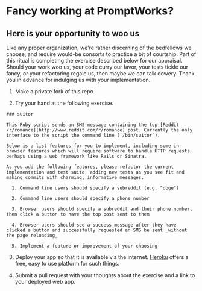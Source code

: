 # Fancy working at PromptWorks? 

## Here is your opportunity to woo us

Like any proper organization, we're rather discerning of the bedfellows we choose, and require would-be consorts to practice a bit of courtship. Part of this ritual is completing the exercise described below for our appraisal. Should your work woo us, your code curry our favor, your tests tickle our fancy, or your refactoring regale us, then maybe we can talk dowery. Thank you in advance for indulging us with your implementation.

  1. Make a private fork of this repo

  2. Try your hand at the following exercise.

    ### suitor

    This Ruby script sends an SMS message containing the top [Reddit /r/romance](http://www.reddit.com/r/romance) post. Currently the only interface to the script the command line (`/bin/suitor`).
    
    Below is a list features for you to implement, including some in-browser features which will require software to handle HTTP requests perhaps using a web framework like Rails or Sinatra.

    As you add the following features, please refactor the current implementation and test suite, adding new tests as you see fit and making commits with charming, informative messages.

      1. Command line users should specify a subreddit (e.g. "doge")

      2. Command line users should specify a phone number

      3. Browser users should specify a subreddit and their phone number, then click a button to have the top post sent to them

      4. Browser users should see a success message after they have clicked a button and successfully requested an SMS be sent _without the page reloading_

      5. Implement a feature or improvement of your choosing

  3. Deploy your app so that it is available via the internet. [Heroku](https://www.heroku.com) offers a free, easy to use platform for such things.

  4. Submit a pull request with your thoughts about the exercise and a link to your deployed web app.
